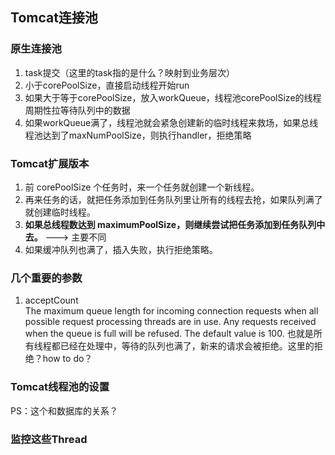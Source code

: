 ## Tomcat连接池
### 原生连接池
1. task提交（这里的task指的是什么？映射到业务层次）
2. 小于corePoolSize，直接启动线程开始run
3. 如果大于等于corePoolSize，放入workQueue，线程池corePoolSize的线程周期性拉等待队列中的数据
4. 如果workQueue满了，线程池就会紧急创建新的临时线程来救场，如果总线程池达到了maxNumPoolSize，则执行handler，拒绝策略

### Tomcat扩展版本
1. 前 corePoolSize 个任务时，来一个任务就创建一个新线程。
2. 再来任务的话，就把任务添加到任务队列里让所有的线程去抢，如果队列满了就创建临时线程。
3. **如果总线程数达到 maximumPoolSize，则继续尝试把任务添加到任务队列中去。** ---> 主要不同
4. 如果缓冲队列也满了，插入失败，执行拒绝策略。

### 几个重要的参数
1. acceptCount		
The maximum queue length for incoming connection requests when all possible request processing threads are in use. Any requests received when the queue is full will be refused. The default value is 100.
也就是所有线程都已经在处理中，等待的队列也满了，新来的请求会被拒绝。这里的拒绝？how to do？

### Tomcat线程池的设置
PS：这个和数据库的关系？


### 监控这些Thread